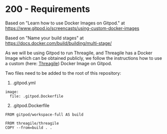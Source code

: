 # 200 - Requirements

Based on "Learn how to use Docker Images on Gitpod." at https://www.gitpod.io/screencasts/using-custom-docker-images

Based on "Name your build stages" at https://docs.docker.com/build/building/multi-stage/

As we will be using Gitpod to run Threagile, and Threagile has a Docker Image which can be obtained publicly, we follow the instructions how to use a custom (here: [Threagile](https://hub.docker.com/r/threagile/threagile)) Docker Image on Gitpod.

Two files need to be added to the root of this repository:

1) .gitpod.yml

  ```
  image: 
    file: .gitpod.Dockerfile
  ```

2) .gitpod.Dockerfile

  ```
  FROM gitpod/workspace-full AS build

  FROM threagile/threagile
  COPY --from=build . .
  ``` 

